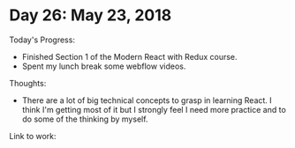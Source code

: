 # Day 26: May 23, 2018

Today's Progress: 
- Finished Section 1 of the Modern React with Redux course.
- Spent my lunch break some webflow videos.

Thoughts:
- There are a lot of big technical concepts to grasp in learning React. I think I'm getting most of it but I strongly feel I need more practice and to do some of the thinking by myself.

Link to work: 